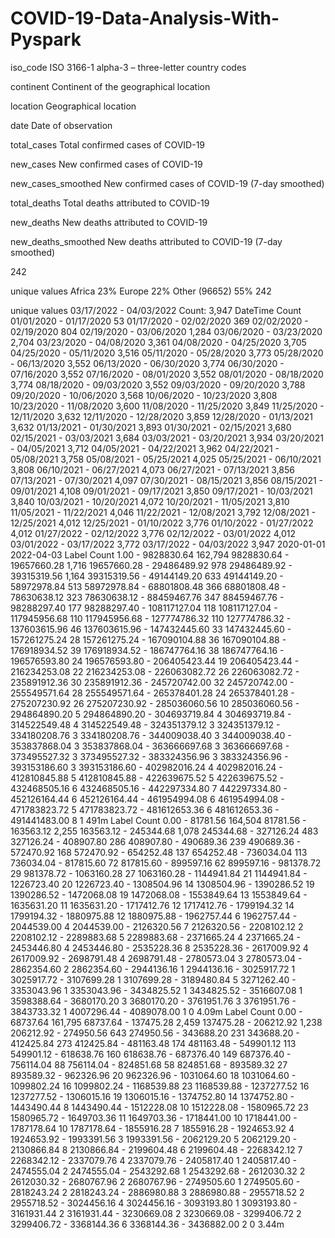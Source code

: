 # COVID-19-Data-Analysis-With-Pyspark
iso_code
ISO 3166-1 alpha-3 – three-letter country codes

continent
Continent of the geographical location

location
Geographical location

date
Date of observation

total_cases
Total confirmed cases of COVID-19

new_cases
New confirmed cases of COVID-19

new_cases_smoothed
New confirmed cases of COVID-19 (7-day smoothed)

total_deaths
Total deaths attributed to COVID-19

new_deaths
New deaths attributed to COVID-19

new_deaths_smoothed
New deaths attributed to COVID-19 (7-day smoothed)

242

unique values
Africa
23%
Europe
22%
Other (96652)
55%
242

unique values
03/17/2022 - 04/03/2022
Count:
3,947
DateTime	Count
01/01/2020 - 01/17/2020	53
01/17/2020 - 02/02/2020	369
02/02/2020 - 02/19/2020	804
02/19/2020 - 03/06/2020	1,284
03/06/2020 - 03/23/2020	2,704
03/23/2020 - 04/08/2020	3,361
04/08/2020 - 04/25/2020	3,705
04/25/2020 - 05/11/2020	3,516
05/11/2020 - 05/28/2020	3,773
05/28/2020 - 06/13/2020	3,552
06/13/2020 - 06/30/2020	3,774
06/30/2020 - 07/16/2020	3,552
07/16/2020 - 08/01/2020	3,552
08/01/2020 - 08/18/2020	3,774
08/18/2020 - 09/03/2020	3,552
09/03/2020 - 09/20/2020	3,788
09/20/2020 - 10/06/2020	3,568
10/06/2020 - 10/23/2020	3,808
10/23/2020 - 11/08/2020	3,600
11/08/2020 - 11/25/2020	3,849
11/25/2020 - 12/11/2020	3,632
12/11/2020 - 12/28/2020	3,859
12/28/2020 - 01/13/2021	3,632
01/13/2021 - 01/30/2021	3,893
01/30/2021 - 02/15/2021	3,680
02/15/2021 - 03/03/2021	3,684
03/03/2021 - 03/20/2021	3,934
03/20/2021 - 04/05/2021	3,712
04/05/2021 - 04/22/2021	3,962
04/22/2021 - 05/08/2021	3,758
05/08/2021 - 05/25/2021	4,025
05/25/2021 - 06/10/2021	3,808
06/10/2021 - 06/27/2021	4,073
06/27/2021 - 07/13/2021	3,856
07/13/2021 - 07/30/2021	4,097
07/30/2021 - 08/15/2021	3,856
08/15/2021 - 09/01/2021	4,108
09/01/2021 - 09/17/2021	3,850
09/17/2021 - 10/03/2021	3,840
10/03/2021 - 10/20/2021	4,072
10/20/2021 - 11/05/2021	3,810
11/05/2021 - 11/22/2021	4,046
11/22/2021 - 12/08/2021	3,792
12/08/2021 - 12/25/2021	4,012
12/25/2021 - 01/10/2022	3,776
01/10/2022 - 01/27/2022	4,012
01/27/2022 - 02/12/2022	3,776
02/12/2022 - 03/01/2022	4,012
03/01/2022 - 03/17/2022	3,772
03/17/2022 - 04/03/2022	3,947
2020-01-01
2022-04-03
Label	Count
1.00 - 9828830.64	162,794
9828830.64 - 19657660.28	1,716
19657660.28 - 29486489.92	978
29486489.92 - 39315319.56	1,164
39315319.56 - 49144149.20	633
49144149.20 - 58972978.84	513
58972978.84 - 68801808.48	366
68801808.48 - 78630638.12	323
78630638.12 - 88459467.76	347
88459467.76 - 98288297.40	177
98288297.40 - 108117127.04	118
108117127.04 - 117945956.68	110
117945956.68 - 127774786.32	110
127774786.32 - 137603615.96	46
137603615.96 - 147432445.60	33
147432445.60 - 157261275.24	28
157261275.24 - 167090104.88	36
167090104.88 - 176918934.52	39
176918934.52 - 186747764.16	38
186747764.16 - 196576593.80	24
196576593.80 - 206405423.44	19
206405423.44 - 216234253.08	22
216234253.08 - 226063082.72	26
226063082.72 - 235891912.36	30
235891912.36 - 245720742.00	32
245720742.00 - 255549571.64	28
255549571.64 - 265378401.28	24
265378401.28 - 275207230.92	26
275207230.92 - 285036060.56	10
285036060.56 - 294864890.20	5
294864890.20 - 304693719.84	4
304693719.84 - 314522549.48	4
314522549.48 - 324351379.12	3
324351379.12 - 334180208.76	3
334180208.76 - 344009038.40	3
344009038.40 - 353837868.04	3
353837868.04 - 363666697.68	3
363666697.68 - 373495527.32	3
373495527.32 - 383324356.96	3
383324356.96 - 393153186.60	3
393153186.60 - 402982016.24	4
402982016.24 - 412810845.88	5
412810845.88 - 422639675.52	5
422639675.52 - 432468505.16	6
432468505.16 - 442297334.80	7
442297334.80 - 452126164.44	6
452126164.44 - 461954994.08	6
461954994.08 - 471783823.72	5
471783823.72 - 481612653.36	6
481612653.36 - 491441483.00	8
1
491m
Label	Count
0.00 - 81781.56	164,504
81781.56 - 163563.12	2,255
163563.12 - 245344.68	1,078
245344.68 - 327126.24	483
327126.24 - 408907.80	286
408907.80 - 490689.36	239
490689.36 - 572470.92	168
572470.92 - 654252.48	137
654252.48 - 736034.04	113
736034.04 - 817815.60	72
817815.60 - 899597.16	62
899597.16 - 981378.72	29
981378.72 - 1063160.28	27
1063160.28 - 1144941.84	21
1144941.84 - 1226723.40	20
1226723.40 - 1308504.96	14
1308504.96 - 1390286.52	19
1390286.52 - 1472068.08	19
1472068.08 - 1553849.64	13
1553849.64 - 1635631.20	11
1635631.20 - 1717412.76	12
1717412.76 - 1799194.32	14
1799194.32 - 1880975.88	12
1880975.88 - 1962757.44	6
1962757.44 - 2044539.00	4
2044539.00 - 2126320.56	7
2126320.56 - 2208102.12	2
2208102.12 - 2289883.68	5
2289883.68 - 2371665.24	4
2371665.24 - 2453446.80	4
2453446.80 - 2535228.36	8
2535228.36 - 2617009.92	4
2617009.92 - 2698791.48	4
2698791.48 - 2780573.04	3
2780573.04 - 2862354.60	2
2862354.60 - 2944136.16	1
2944136.16 - 3025917.72	1
3025917.72 - 3107699.28	1
3107699.28 - 3189480.84	5
3271262.40 - 3353043.96	1
3353043.96 - 3434825.52	1
3434825.52 - 3516607.08	1
3598388.64 - 3680170.20	3
3680170.20 - 3761951.76	3
3761951.76 - 3843733.32	1
4007296.44 - 4089078.00	1
0
4.09m
Label	Count
0.00 - 68737.64	161,795
68737.64 - 137475.28	2,459
137475.28 - 206212.92	1,238
206212.92 - 274950.56	643
274950.56 - 343688.20	231
343688.20 - 412425.84	273
412425.84 - 481163.48	174
481163.48 - 549901.12	113
549901.12 - 618638.76	160
618638.76 - 687376.40	149
687376.40 - 756114.04	88
756114.04 - 824851.68	58
824851.68 - 893589.32	27
893589.32 - 962326.96	20
962326.96 - 1031064.60	18
1031064.60 - 1099802.24	16
1099802.24 - 1168539.88	23
1168539.88 - 1237277.52	16
1237277.52 - 1306015.16	19
1306015.16 - 1374752.80	14
1374752.80 - 1443490.44	8
1443490.44 - 1512228.08	10
1512228.08 - 1580965.72	23
1580965.72 - 1649703.36	11
1649703.36 - 1718441.00	10
1718441.00 - 1787178.64	10
1787178.64 - 1855916.28	7
1855916.28 - 1924653.92	4
1924653.92 - 1993391.56	3
1993391.56 - 2062129.20	5
2062129.20 - 2130866.84	8
2130866.84 - 2199604.48	6
2199604.48 - 2268342.12	7
2268342.12 - 2337079.76	4
2337079.76 - 2405817.40	1
2405817.40 - 2474555.04	2
2474555.04 - 2543292.68	1
2543292.68 - 2612030.32	2
2612030.32 - 2680767.96	2
2680767.96 - 2749505.60	1
2749505.60 - 2818243.24	2
2818243.24 - 2886980.88	3
2886980.88 - 2955718.52	2
2955718.52 - 3024456.16	4
3024456.16 - 3093193.80	1
3093193.80 - 3161931.44	2
3161931.44 - 3230669.08	2
3230669.08 - 3299406.72	2
3299406.72 - 3368144.36	6
3368144.36 - 3436882.00	2
0
3.44m

